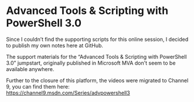 # Advanced Tools & Scripting with PowerShell 3.0

Since I couldn’t find the supporting scripts for this online session, I decided to publish my own notes here at GitHub. 

The support materials for the “Advanced Tools & Scripting with PowerShell 3.0” jumpstart, originally published in Microsoft MVA don't seem to be available anywhere. 

Further to the closure of this platform, the videos were migrated to Channel 9, you can find them here: https://channel9.msdn.com/Series/advpowershell3
